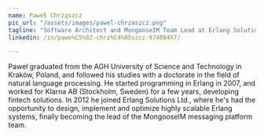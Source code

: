 ```yaml
---
name: Paweł Chrząszcz
pic_url: "/assets/images/pawel-chrzaszcz.png"
tagline: "Software Architect and MongooseIM Team Lead at Erlang Solutions"
linkedin: /in/pawe%C5%82-chrz%C4%85szcz-97408457/

---
```

Paweł graduated from the AGH University of Science and Technology in Kraków, Poland, and followed his studies with a doctorate in the field of natural language processing. He started programming in Erlang in 2007, and worked for Klarna AB (Stockholm, Sweden) for a few years, developing fintech solutions. In 2012 he joined Erlang Solutions Ltd., where he's had the opportunity to design, implement and optimize highly scalable Erlang systems, finally becoming the lead of the MongooseIM messaging platform team.
